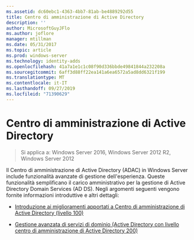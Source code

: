 ```yaml
---
ms.assetid: dc60ebc1-4363-4bb7-81ab-be4889292d55
title: Centro di amministrazione di Active Directory
description: ''
author: MicrosoftGuyJFlo
ms.author: joflore
manager: mtillman
ms.date: 05/31/2017
ms.topic: article
ms.prod: windows-server
ms.technology: identity-adds
ms.openlocfilehash: 41a7a1e1c1c08f90d336bbde49841844a232208a
ms.sourcegitcommit: 6aff3d88ff22ea141a6ea6572a5ad8dd6321f199
ms.translationtype: MT
ms.contentlocale: it-IT
ms.lasthandoff: 09/27/2019
ms.locfileid: "71390629"
---
```

# <a name="active-directory-administrative-center"></a>Centro di amministrazione di Active Directory

>Si applica a: Windows Server 2016, Windows Server 2012 R2, Windows Server 2012

Il Centro di amministrazione di Active Directory (ADAC) in Windows Server include funzionalità avanzate di gestione dell'esperienza. Queste funzionalità semplificano il carico amministrativo per la gestione di Active Directory Domain Services (AD DS). Negli argomenti seguenti vengono fornite informazioni introduttive e altri dettagli:  
  
-   [Introduzione ai miglioramenti apportati a Centro di amministrazione di Active Directory &#40;livello 100&#41;](../../../ad-ds/get-started/adac/Introduction-to-Active-Directory-Administrative-Center-Enhancements--Level-100-.md)  
  
-   [Gestione avanzata di servizi di dominio &#40;Active Directory con livello centro di amministrazione di Active Directory 200&#41;](../../../ad-ds/get-started/adac/Advanced-AD-DS-Management-Using-Active-Directory-Administrative-Center--Level-200-.md)  
  


